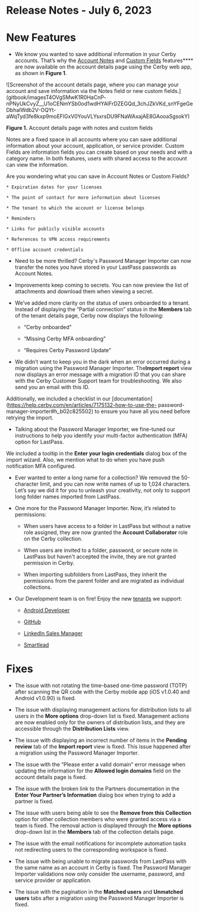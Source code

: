 # Release Notes - July 6, 2023

# New Features

  * We know you wanted to save additional information in your Cerby accounts. That’s why the [Account Notes](https://help.cerby.com/en/articles/8076365-how-to-save-and-manage-account-notes) and [Custom Fields](https://help.cerby.com/en/articles/8076378-how-to-add-and-manage-custom-fields-for-your-accounts) features**** are now available on the account details page using the Cerby web app, as shown in **Figure 1**. 

![Screenshot of the account details page, where you can manage your account
and save information via the Notes field or new custom
fields.](gitbook/imagesT4OVgSMwK1R0HaCnP-
nPNyUkCvyZ__U1oCENmYSb0od1wdHYAIFrDZEGQd_3chJZkVKd_snYFgeGeDbhaIWdb2V-OQYt-
aWqTyd3fe8kxp9moEFlGxV0YouVLYsxrsDU9FNaWAxajAE8GAooaSgsokY)

**Figure 1.** Account details page with notes and custom fields

Notes are a fixed space in all accounts where you can save additional
information about your account, application, or service provider. Custom
Fields are information fields you can create based on your needs and with a
category name. In both features, users with shared access to the account can
view the information.

Are you wondering what you can save in Account Notes or Custom Fields?

    * Expiration dates for your licenses

    * The point of contact for more information about licenses

    * The tenant to which the account or license belongs

    * Reminders

    * Links for publicly visible accounts

    * References to VPN access requirements

    * Offline account credentials

  * Need to be more thrilled? Cerby's Password Manager Importer can now transfer the notes you have stored in your LastPass passwords as Account Notes.

  * Improvements keep coming to secrets. You can now preview the list of attachments and download them when viewing a secret.

  * We’ve added more clarity on the status of users onboarded to a tenant. Instead of displaying the “Partial connection” status in the **Members** tab of the tenant details page, Cerby now displays the following:

    * “Cerby onboarded”

    * “Missing Cerby MFA onboarding”

    * “Requires Cerby Password Update” 

  * We didn’t want to keep you in the dark when an error occurred during a migration using the Password Manager Importer. The**Import report** view now displays an error message with a migration ID that you can share with the Cerby Customer Support team for troubleshooting. We also send you an email with this ID.

Additionally, we included a checklist in our
[documentation](https://help.cerby.com/en/articles/7175132-how-to-use-the-
password-manager-importer#h_b02c825502) to ensure you have all you need before
retrying the import.

  * Talking about the Password Manager Importer, we fine-tuned our instructions to help you identify your multi-factor authentication (MFA) option for LastPass. 

We included a tooltip in the **Enter your login credentials** dialog box of
the import wizard. Also, we mention what to do when you have push notification
MFA configured.

  * Ever wanted to enter a long name for a collection? We removed the 50-character limit, and you can now write names of up to 1,024 characters. Let’s say we did it for you to unleash your creativity, not only to support long folder names imported from LastPass.

  * One more for the Password Manager Importer. Now, it’s related to permissions:

    * When users have access to a folder in LastPass but without a native role assigned, they are now granted the **Account Collaborator** role on the Cerby collection.

    * When users are invited to a folder, password, or secure note in LastPass but haven't accepted the invite, they are not granted permission in Cerby.

    * When importing subfolders from LastPass, they inherit the permissions from the parent folder and are migrated as individual collections.

  * Our Development team is on fire! Enjoy the new [tenants](https://help.cerby.com/en/articles/6831152-how-to-use-tenants) we support:

    * [Android Developer](https://www.google.com/aclk?sa=l&ai=DChcSEwjwjaKF6Pr_AhWCFq0GHRixCz8YABAAGgJwdg&sig=AOD64_2qVvxA5NSxLiQ3ntWemD0xiJYvjw&q&adurl&ved=2ahUKEwjkgZmF6Pr_AhUyJEQIHe09CswQ0Qx6BAgIEAE)

    * [GitHub](https://github.com/)

    * [LinkedIn Sales Manager](https://business.linkedin.com/sales-solutions/sales-navigator)

    * [Smartlead](https://www.smartlead.ai/)

# Fixes

  * The issue with not rotating the time-based one-time password (TOTP) after scanning the QR code with the Cerby mobile app (iOS v1.0.40 and Android v1.0.90) is fixed.

  * The issue with displaying management actions for distribution lists to all users in the **More options** drop-down list is fixed. Management actions are now enabled only for the owners of distribution lists, and they are accessible through the **Distribution Lists** view.

  * The issue with displaying an incorrect number of items in the **Pending review** tab of the **Import report** view is fixed. This issue happened after a migration using the Password Manager Importer.

  * The issue with the “Please enter a valid domain” error message when updating the information for the **Allowed login domains** field on the account details page is fixed.

  * The issue with the broken link to the Partners documentation in the **Enter Your Partner’s Information** dialog box when trying to add a partner is fixed.

  * The issue with users being able to see the **Remove from this Collection** option for other collection members who were granted access via a team is fixed. The removal action is displayed through the **More options** drop-down list in the **Members** tab of the collection details page.

  * The issue with the email notifications for incomplete automation tasks not redirecting users to the corresponding workspace is fixed.

  * The issue with being unable to migrate passwords from LastPass with the same name as an account in Cerby is fixed. The Password Manager Importer validations now only consider the username, password, and service provider or application.

  * The issue with the pagination in the **Matched users** and **Unmatched users** tabs after a migration using the Password Manager Importer is fixed.

